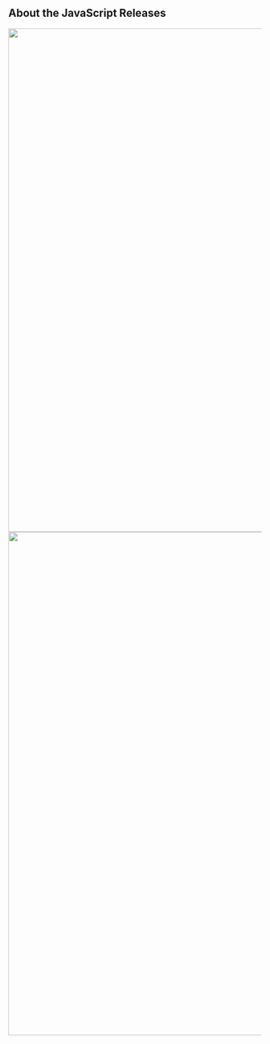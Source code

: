 ## About the JavaScript Releases

<img src="1.jpg" width="1000" height="1000">
<img src="2.jpg" width="1000" height="1000">
